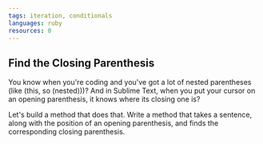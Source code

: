 ```yaml
---
tags: iteration, conditionals
languages: ruby
resources: 0
---
```


## Find the Closing Parenthesis

You know when you're coding and you've got a lot of nested parentheses (like (this, so (nested)))? And in Sublime Text, when you put your cursor on an opening parenthesis, it knows where its closing one is?

Let's build a method that does that. Write a method that takes a sentence, along with the position of an opening parenthesis, and finds the corresponding closing parenthesis.